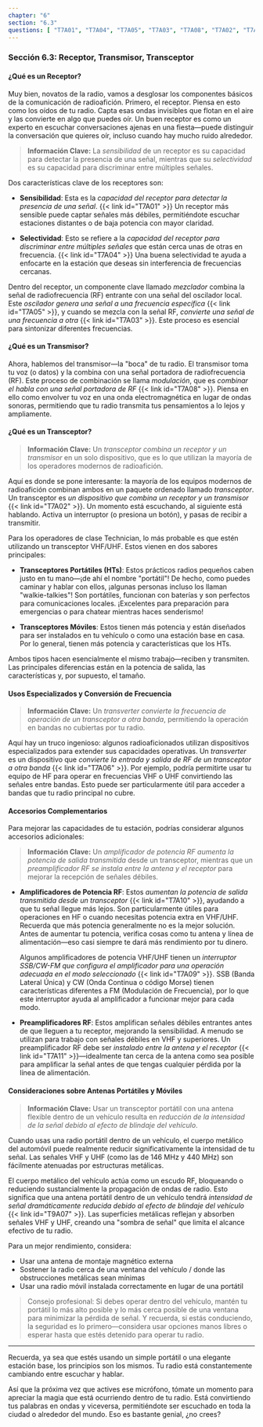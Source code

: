 ```yaml
---
chapter: "6"
section: "6.3"
questions: [ "T7A01", "T7A04", "T7A05", "T7A03", "T7A08", "T7A02", "T7A06", "T7A10", "T7A09", "T7A11", "T9A07" ]
---
```


### Sección 6.3: Receptor, Transmisor, Transceptor

#### ¿Qué es un Receptor?

Muy bien, novatos de la radio, vamos a desglosar los componentes básicos de la comunicación de radioafición. Primero, el receptor. Piensa en esto como los oídos de tu radio. Capta esas ondas invisibles que flotan en el aire y las convierte en algo que puedes oír. Un buen receptor es como un experto en escuchar conversaciones ajenas en una fiesta—puede distinguir la conversación que quieres oír, incluso cuando hay mucho ruido alrededor.

> **Información Clave:** La *sensibilidad* de un receptor es su capacidad para detectar la presencia de una señal, mientras que su *selectividad* es su capacidad para discriminar entre múltiples señales.

Dos características clave de los receptores son:

- **Sensibilidad**: Esta es la *capacidad del receptor para detectar la presencia de una señal*. {{< link id="T7A01" >}} Un receptor más sensible puede captar señales más débiles, permitiéndote escuchar estaciones distantes o de baja potencia con mayor claridad.

- **Selectividad**: Esto se refiere a la *capacidad del receptor para discriminar entre múltiples señales* que están cerca unas de otras en frecuencia. {{< link id="T7A04" >}} Una buena selectividad te ayuda a enfocarte en la estación que deseas sin interferencia de frecuencias cercanas.

Dentro del receptor, un componente clave llamado *mezclador* combina la señal de radiofrecuencia (RF) entrante con una señal del oscilador local. Este *oscilador genera una señal a una frecuencia específica* {{< link id="T7A05" >}}, y cuando se mezcla con la señal RF, *convierte una señal de una frecuencia a otra* {{< link id="T7A03" >}}. Este proceso es esencial para sintonizar diferentes frecuencias.

#### ¿Qué es un Transmisor?

Ahora, hablemos del transmisor—la "boca" de tu radio. El transmisor toma tu voz (o datos) y la combina con una señal portadora de radiofrecuencia (RF). Este proceso de combinación se llama *modulación*, que es *combinar el habla con una señal portadora de RF* {{< link id="T7A08" >}}. Piensa en ello como envolver tu voz en una onda electromagnética en lugar de ondas sonoras, permitiendo que tu radio transmita tus pensamientos a lo lejos y ampliamente.

#### ¿Qué es un Transceptor?

> **Información Clave:** Un *transceptor combina un receptor y un transmisor* en un solo dispositivo, que es lo que utilizan la mayoría de los operadores modernos de radioafición.

Aquí es donde se pone interesante: la mayoría de los equipos modernos de radioafición combinan ambos en un paquete ordenado llamado *transceptor*. Un transceptor es *un dispositivo que combina un receptor y un transmisor* {{< link id="T7A02" >}}. Un momento está escuchando, al siguiente está hablando. Activa un interruptor (o presiona un botón), y pasas de recibir a transmitir.

Para los operadores de clase Technician, lo más probable es que estén utilizando un transceptor VHF/UHF. Estos vienen en dos sabores principales:

- **Transceptores Portátiles (HTs)**: Estos prácticos radios pequeños caben justo en tu mano—¡de ahí el nombre "portátil"! De hecho, como puedes caminar y hablar con ellos, ¡algunas personas incluso los llaman "walkie-talkies"! Son portátiles, funcionan con baterías y son perfectos para comunicaciones locales. ¡Excelentes para preparación para emergencias o para chatear mientras haces senderismo!

- **Transceptores Móviles**: Estos tienen más potencia y están diseñados para ser instalados en tu vehículo o como una estación base en casa. Por lo general, tienen más potencia y características que los HTs.

Ambos tipos hacen esencialmente el mismo trabajo—reciben y transmiten. Las principales diferencias están en la potencia de salida, las características y, por supuesto, el tamaño.

#### Usos Especializados y Conversión de Frecuencia

> **Información Clave:** Un *transverter convierte la frecuencia de operación de un transceptor a otra banda*, permitiendo la operación en bandas no cubiertas por tu radio.

Aquí hay un truco ingenioso: algunos radioaficionados utilizan dispositivos especializados para extender sus capacidades operativas. Un *transverter* es un dispositivo que *convierte la entrada y salida de RF de un transceptor a otra banda* {{< link id="T7A06" >}}. Por ejemplo, podría permitirte usar tu equipo de HF para operar en frecuencias VHF o UHF convirtiendo las señales entre bandas. Esto puede ser particularmente útil para acceder a bandas que tu radio principal no cubre.

#### Accesorios Complementarios

Para mejorar las capacidades de tu estación, podrías considerar algunos accesorios adicionales:

> **Información Clave:** Un *amplificador de potencia RF aumenta la potencia de salida transmitida* desde un transceptor, mientras que un *preamplificador RF se instala entre la antena y el receptor* para mejorar la recepción de señales débiles.

- **Amplificadores de Potencia RF**: Estos *aumentan la potencia de salida transmitida desde un transceptor* {{< link id="T7A10" >}}, ayudando a que tu señal llegue más lejos. Son particularmente útiles para operaciones en HF o cuando necesitas potencia extra en VHF/UHF. Recuerda que más potencia generalmente no es la mejor solución. Antes de aumentar tu potencia, verifica cosas como tu antena y línea de alimentación—eso casi siempre te dará más rendimiento por tu dinero.

   Algunos amplificadores de potencia VHF/UHF tienen un *interruptor SSB/CW-FM que configura el amplificador para una operación adecuada en el modo seleccionado* {{< link id="T7A09" >}}. SSB (Banda Lateral Única) y CW (Onda Continua o código Morse) tienen características diferentes a FM (Modulación de Frecuencia), por lo que este interruptor ayuda al amplificador a funcionar mejor para cada modo.

- **Preamplificadores RF**: Estos amplifican señales débiles entrantes antes de que lleguen a tu receptor, mejorando la sensibilidad. A menudo se utilizan para trabajo con señales débiles en VHF y superiores. Un preamplificador RF debe ser *instalado entre la antena y el receptor* {{< link id="T7A11" >}}—idealmente tan cerca de la antena como sea posible para amplificar la señal antes de que tengas cualquier pérdida por la línea de alimentación.

#### Consideraciones sobre Antenas Portátiles y Móviles

> **Información Clave:** Usar un transceptor portátil con una antena flexible dentro de un vehículo resulta en *reducción de la intensidad de la señal debido al efecto de blindaje del vehículo*.

Cuando usas una radio portátil dentro de un vehículo, el cuerpo metálico del automóvil puede realmente reducir significativamente la intensidad de tu señal. Las señales VHF y UHF (como las de 146 MHz y 440 MHz) son fácilmente atenuadas por estructuras metálicas.

El cuerpo metálico del vehículo actúa como un escudo RF, bloqueando o reduciendo sustancialmente la propagación de ondas de radio. Esto significa que una antena portátil dentro de un vehículo tendrá *intensidad de señal dramáticamente reducida debido al efecto de blindaje del vehículo* {{< link id="T9A07" >}}. Las superficies metálicas reflejan y absorben señales VHF y UHF, creando una "sombra de señal" que limita el alcance efectivo de tu radio.

Para un mejor rendimiento, considera:
- Usar una antena de montaje magnético externa
- Sostener la radio cerca de una ventana del vehículo / donde las obstrucciones metálicas sean mínimas
- Usar una radio móvil instalada correctamente en lugar de una portátil

> Consejo profesional: Si debes operar dentro del vehículo, mantén tu portátil lo más alto posible y lo más cerca posible de una ventana para minimizar la pérdida de señal. Y recuerda, si estás conduciendo, la seguridad es lo primero—considera usar opciones manos libres o esperar hasta que estés detenido para operar tu radio.

---

Recuerda, ya sea que estés usando un simple portátil o una elegante estación base, los principios son los mismos. Tu radio está constantemente cambiando entre escuchar y hablar.

Así que la próxima vez que actives ese micrófono, tómate un momento para apreciar la magia que está ocurriendo dentro de tu radio. Está convirtiendo tus palabras en ondas y viceversa, permitiéndote ser escuchado en toda la ciudad o alrededor del mundo. Eso es bastante genial, ¿no crees?